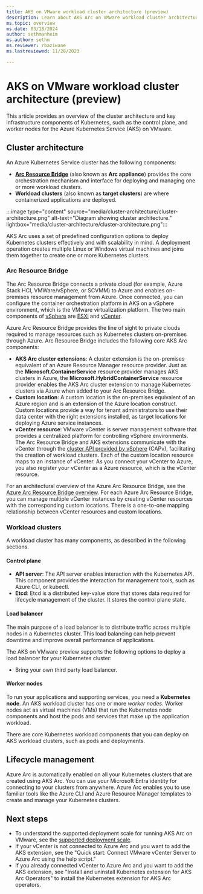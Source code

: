 ```yaml
---
title: AKS on VMware workload cluster architecture (preview)
description: Learn about AKS Arc on VMware workload cluster architecture.
ms.topic: overview
ms.date: 03/18/2024
author: sethmanheim
ms.author: sethm 
ms.reviewer: rbaziwane
ms.lastreviewed: 11/28/2023

---
```


# AKS on VMware workload cluster architecture (preview)

This article provides an overview of the cluster architecture and key infrastructure components of Kubernetes, such as the control plane, and worker nodes for the Azure Kubernetes Service (AKS) on VMware.

## Cluster architecture

An Azure Kubernetes Service cluster has the following components:

- **[Arc Resource Bridge](/azure/azure-arc/resource-bridge/overview)** (also known as **Arc appliance**) provides the core orchestration mechanism and interface for deploying and managing one or more workload clusters.
- **Workload clusters** (also known as **target clusters**) are where containerized applications are deployed.

:::image type="content" source="media/cluster-architecture/cluster-architecture.png" alt-text="Diagram showing cluster architecture." lightbox="media/cluster-architecture/cluster-architecture.png":::

AKS Arc uses a set of predefined configuration options to deploy Kubernetes clusters effectively and with scalability in mind. A deployment operation creates multiple Linux or Windows virtual machines and joins them together to create one or more Kubernetes clusters.

### Arc Resource Bridge

The Arc Resource Bridge connects a private cloud (for example, Azure Stack HCI, VMWare/vSphere, or SCVMM) to Azure and enables on-premises resource management from Azure. Once connected, you can configure the container orchestration platform in AKS on a vSphere environment, which is the VMware virtualization platform. The two main components of [vSphere](https://docs.vmware.com/en/VMware-vSphere/index.html) are [ESXi](https://www.vmware.com/products/esxi-and-esx.html) and [vCenter](https://www.vmware.com/products/vcenter.html).

Azure Arc Resource Bridge provides the line of sight to private clouds required to manage resources such as Kubernetes clusters on-premises through Azure. Arc Resource Bridge includes the following core AKS Arc components:

- **AKS Arc cluster extensions**: A cluster extension is the on-premises equivalent of an Azure Resource Manager resource provider. Just as the **Microsoft.ContainerService** resource provider manages AKS clusters in Azure, the **Microsoft.HybridContainerService** resource provider enables the AKS Arc cluster extension to manage Kubernetes clusters via Azure when added to your Arc Resource Bridge.
- **Custom location**: A custom location is the on-premises equivalent of an Azure region and is an extension of the Azure location construct. Custom locations provide a way for tenant administrators to use their data center with the right extensions installed, as target locations for deploying Azure service instances.
- **vCenter resource**: VMware vCenter is server management software that provides a centralized platform for controlling vSphere environments. The Arc Resource Bridge and AKS extensions communicate with the vCenter through the [cluster API provided by vSphere](https://github.com/kubernetes-sigs/cluster-api-provider-vsphere/) (CAPv), facilitating the creation of workload clusters. Each of the custom location resource maps to an instance of vCenter. As you connect your vCenter to Azure, you also register your vCenter as a Azure resource, which is the vCenter resource.

For an architectural overview of the Azure Arc Resource Bridge, see the [Azure Arc Resource Bridge overview](/azure/azure-arc/resource-bridge/overview#overview). For each Azure Arc Resource Bridge, you can manage multiple vCenter instances by creating vCenter resources with the corresponding custom locations. There is a one-to-one mapping relationship between vCenter resources and custom locations.

### Workload clusters

A workload cluster has many components, as described in the following sections.

#### Control plane

- **API server**: The API server enables interaction with the Kubernetes API. This component provides the interaction for management tools, such as Azure CLI, or kubectl.
- **Etcd**: Etcd is a distributed key-value store that stores data required for lifecycle management of the cluster. It stores the control plane state.

#### Load balancer

The main purpose of a load balancer is to distribute traffic across multiple nodes in a Kubernetes cluster. This load balancing can help prevent downtime and improve overall performance of applications.

The AKS on VMware preview supports the following options to deploy a load balancer for your Kubernetes cluster:

- Bring your own third party load balancer.

#### Worker nodes

To run your applications and supporting services, you need a **Kubernetes node**. An AKS workload cluster has one or more *worker nodes*. Worker nodes act as virtual machines (VMs) that run the Kubernetes node components and host the pods and services that make up the application workload.

There are core Kubernetes workload components that you can deploy on AKS workload clusters, such as pods and deployments.

## Lifecycle management

Azure Arc is automatically enabled on all your Kubernetes clusters that are created using AKS Arc. You can use your Microsoft Entra identity for connecting to your clusters from anywhere. Azure Arc enables you to use familiar tools like the Azure CLI and Azure Resource Manager templates to create and manage your Kubernetes clusters.

## Next steps

- To understand the supported deployment scale for running AKS Arc on VMware, see the [supported deployment scale](aks-vmware-scale-requirements.md).
- If your vCenter is not connected to Azure Arc and you want to add the AKS extension, see the "Quick start: Connect VMware vCenter Server to Azure Arc using the help script."
- If you already connected vCenter to Azure Arc and you want to add the AKS extension, see "Install and uninstall Kubernetes extension for AKS Arc Operators" to install the Kubernetes extension for AKS Arc operators.

